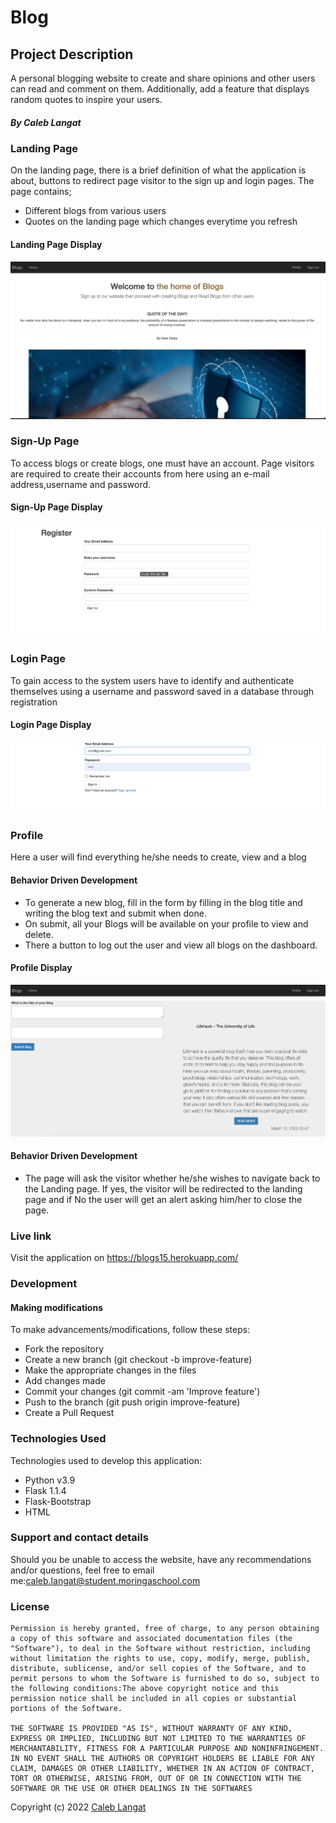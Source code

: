 
# Blog
## Project Description
A personal blogging website to create and share opinions and other users can read and comment on them. Additionally, add a feature that displays random quotes to inspire your users. 
##### By Caleb Langat
### Landing Page
On the landing page, there is a brief definition of what the application is about, buttons to redirect page visitor to the sign up and login pages. The page contains;
- Different blogs from various users
- Quotes on the landing page which changes everytime you refresh

#### Landing Page Display
![landing](app/static/image/landing.png)

### Sign-Up Page
To access blogs or create blogs, one must have an account. Page visitors are required to create their accounts from here using an e-mail address,username and password.
#### Sign-Up Page Display

![sign-up](app/static/image/Register.png)

### Login Page
To gain access to the system users have to identify and authenticate themselves using a username and password saved in a database through registration
#### Login Page Display
![Login](app/static/image/Login.png)
### Profile
Here a user will find everything he/she needs to create, view and a blog
#### Behavior Driven Development
- To generate a new blog, fill in the form by filling in the blog title and writing the blog text and submit when done.
- On submit, all your Blogs will be available on your profile to view and delete.
- There a button to log out the user and view all blogs on the dashboard.
#### Profile Display
![dashboard](app/static/image/Profile.png)

#### Behavior Driven Development
* The page will ask the visitor whether he/she wishes to navigate back to the Landing page. If yes, the visitor will be redirected to the landing page and if No the user will get an alert asking him/her to close the page.


### Live link
Visit the application on https://blogs15.herokuapp.com/

### Development
#### Making modifications
To make advancements/modifications, follow these steps:
- Fork the repository
- Create a new branch (git checkout -b improve-feature)
- Make the appropriate changes in the files
- Add changes made
- Commit your changes (git commit -am 'Improve feature')
- Push to the branch (git push origin improve-feature)
- Create a Pull Request
### Technologies Used
Technologies used to develop this application:
- Python v3.9
- Flask 1.1.4
- Flask-Bootstrap
- HTML
### Support and contact details
Should you be unable to access the website, have any recommendations and/or questions, feel free to email me:[caleb.langat@student.moringaschool.com](mailto:caleb.langat@student.moringaschool.com)
### License
    ​Permission is hereby granted, free of charge, to any person obtaining a copy of this software and associated documentation files (the "Software"), to deal in the Software without restriction, including without limitation the rights to use, copy, modify, merge, publish, distribute, sublicense, and/or sell copies of the Software, and to permit persons to whom the Software is furnished to do so, subject to the following conditions:​The above copyright notice and this permission notice shall be included in all copies or substantial portions of the Software.

    ​THE SOFTWARE IS PROVIDED "AS IS", WITHOUT WARRANTY OF ANY KIND, EXPRESS OR IMPLIED, INCLUDING BUT NOT LIMITED TO THE WARRANTIES OF MERCHANTABILITY, FITNESS FOR A PARTICULAR PURPOSE AND NONINFRINGEMENT. IN NO EVENT SHALL THE AUTHORS OR COPYRIGHT HOLDERS BE LIABLE FOR ANY CLAIM, DAMAGES OR OTHER LIABILITY, WHETHER IN AN ACTION OF CONTRACT, TORT OR OTHERWISE, ARISING FROM, OUT OF OR IN CONNECTION WITH THE SOFTWARE OR THE USE OR OTHER DEALINGS IN THE SOFTWARES

Copyright (c) 2022 [Caleb Langat](https://github.com/mzazi25)  
